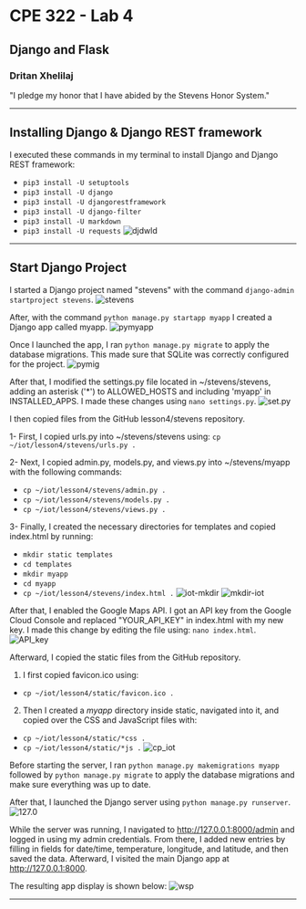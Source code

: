 # CPE 322 - Lab 4
## Django and Flask
### Dritan Xhelilaj </br>
"I pledge my honor that I have abided by the Stevens Honor System."

---
## Installing Django & Django REST framework
I executed these commands in my terminal to install Django and Django REST framework:
- `pip3 install -U setuptools`
- `pip3 install -U django`
- `pip3 install -U djangorestframework`
- `pip3 install -U django-filter`
- `pip3 install -U markdown`
- `pip3 install -U requests`
![djdwld](https://github.com/xhelilaj10ani/Design-VI/blob/main/Labs/Lab%204/djdwld.png)

---
## Start Django Project
I started a Django project named "stevens" with the command `django-admin startproject stevens`.
![stevens](https://github.com/xhelilaj10ani/Design-VI/blob/main/Labs/Lab%204/stevens.png)

After, with the command `python manage.py startapp myapp` I created a Django app called myapp.
![pymyapp](https://github.com/xhelilaj10ani/Design-VI/blob/main/Labs/Lab%204/pymyapp.png)

Once I launched the app, I ran `python manage.py migrate` to apply the database migrations. This made sure that SQLite was correctly configured for the project.
![pymig](https://github.com/xhelilaj10ani/Design-VI/blob/main/Labs/Lab%204/pymig.png)

After that, I modified the settings.py file located in ~/stevens/stevens, adding an asterisk ('*') to ALLOWED_HOSTS and including 'myapp' in INSTALLED_APPS. I made these changes using `nano settings.py`.
![set.py](https://github.com/xhelilaj10ani/Design-VI/blob/main/Labs/Lab%204/set.py.png)

I then copied files from the GitHub lesson4/stevens repository.

1- First, I copied urls.py into ~/stevens/stevens using:
`cp ~/iot/lesson4/stevens/urls.py .`

2- Next, I copied admin.py, models.py, and views.py into ~/stevens/myapp with the following commands:
- `cp ~/iot/lesson4/stevens/admin.py .`
- `cp ~/iot/lesson4/stevens/models.py .`
- `cp ~/iot/lesson4/stevens/views.py .`

3- Finally, I created the necessary directories for templates and copied index.html by running:
- `mkdir static templates`
- `cd templates`
- `mkdir myapp`
- `cd myapp`
- `cp ~/iot/lesson4/stevens/index.html .`
![iot-mkdir](https://github.com/xhelilaj10ani/Design-VI/blob/main/Labs/Lab%204/iot-mkdir.png)
![mkdir-iot](https://github.com/xhelilaj10ani/Design-VI/blob/main/Labs/Lab%204/mkdir-iot.png)

After that, I enabled the Google Maps API. I got an API key from the Google Cloud Console and replaced "YOUR_API_KEY" in index.html with my new key. I made this change by editing the file using:
`nano index.html`.
![API_key](https://github.com/xhelilaj10ani/Design-VI/blob/main/Labs/Lab%204/API_key.png)

Afterward, I copied the static files from the GitHub repository.

1. I first copied favicon.ico using:
- `cp ~/iot/lesson4/static/favicon.ico .`

2. Then I created a *myapp* directory inside static, navigated into it, and copied over the CSS and JavaScript files with:
- `cp ~/iot/lesson4/static/*css .`
- `cp ~/iot/lesson4/static/*js .`
![cp_iot](https://github.com/xhelilaj10ani/Design-VI/blob/main/Labs/Lab%204/cp_iot.png)

Before starting the server, I ran `python manage.py makemigrations myapp` followed by `python manage.py migrate` to apply the database migrations and make sure everything was up to date.

After that, I launched the Django server using `python manage.py runserver`.
![127.0](https://github.com/xhelilaj10ani/Design-VI/blob/main/Labs/Lab%204/127.0.png)

While the server was running, I navigated to http://127.0.0.1:8000/admin and logged in using my admin credentials. From there, I added new entries by filling in fields for date/time, temperature, longitude, and latitude, and then saved the data. Afterward, I visited the main Django app at http://127.0.0.1:8000.

The resulting app display is shown below:
![wsp](https://github.com/xhelilaj10ani/Design-VI/blob/main/Labs/Lab%204/wsp.png)

---
## 
